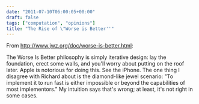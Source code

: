 ```yaml
---
date: "2011-07-10T06:00:05+00:00"
draft: false
tags: ["computation", "opinions"]
title: "The Rise of \"Worse is Better''"
---
```

From http://www.jwz.org/doc/worse-is-better.html:

The Worse Is Better philosophy is simply iterative design: lay the foundation, erect some walls, and you'll worry about putting on the roof later. Apple is notorious for doing this. See the iPhone. The one thing I disagree with Richard about is the diamond-like jewel scenario: "To implement it to run fast is either impossible or beyond the capabilities of most implementors." My intuition says that's wrong; at least, it's not right in some cases.
